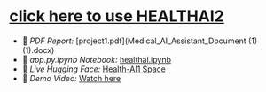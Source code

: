 # [click here to use HEALTHAI2](https://huggingface.co/spaces/23ucs517/healthcare1)
- 📄 *PDF Report:* [project1.pdf](Medical_AI_Assistant_Document (1) (1).docx)
- 📓 *app.py.ipynb Notebook:* [healthai.ipynb](health.ipynb)
- 🤖 *Live Hugging Face:* [Health-AI1 Space](https://huggingface.co/spaces/23ucs517/healthcare1)
- 🎥 *Demo Video:* [Watch here](https://drive.google.com/file/d/1NhhQfb-UgcP71uE1YNBmZoJBIfsoU7NK/view?usp=drivesdk)
